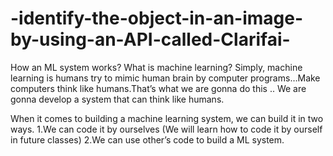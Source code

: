 # -identify-the-object-in-an-image-by-using-an-API-called-Clarifai-
 How an ML system works?
What is machine learning? Simply, machine learning is humans try to mimic human brain by computer programs…Make computers think like humans.That’s what we are gonna do this ..
We are gonna develop a system that can think like humans.

When it comes to building a machine learning system, we can build it in two ways.
1.We can code it by ourselves (We will learn how to code it by ourself in future classes)
2.We can use other’s code to build a ML system.
